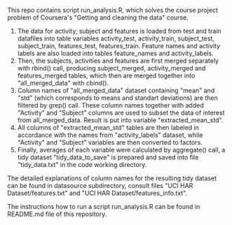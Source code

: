 This repo contains script run_analysis.R, which solves the course project problem of Coursera's "Getting and cleaning the data" 
course.

1. The data for activity, subject and features is loaded from test and train datafiles into table variables activity_test, activity_train, 
subject_test, subject_train, features_test, features_train. Feature names and activity labels are also loaded into tables feature_names 
and activity_labels.
2. Then, the subjects, activities and features are first merged separately with rbind() call, producing subject_merged, activity_merged 
and features_merged tables, which then are merged together into "all_merged_data" with cbind().
3. Column names of "all_merged_data" dataset containing "mean" and "std" (which corresponds to means and standart deviations) 
are then filtered by grep() call. These column names together with added "Activity" and "Subject" columns are used to subset the data of 
interest from all_merged_data. Result is put into variable "extracted_mean_std".
4. All columns of "extracted_mean_std" tables are then labeled in accordance with the names from "activity_labels" dataset, 
while "Activity" and "Subject" variables are then converted to factors.
5. Finally, averages of each variable were calculated by aggregate() call, a tidy dataset "tidy_data_to_save" is prepared and saved 
into file "tidy_data.txt" in the code working directory.

The detailed explanations of column names for the resulting tidy dataset can be found in datasource subdirectory, 
consult files "UCI HAR Dataset/features.txt" and "UCI HAR Dataset/features_info.txt".

The instructions how to run a script run_analysis.R can be found in README.md file of this repository.
